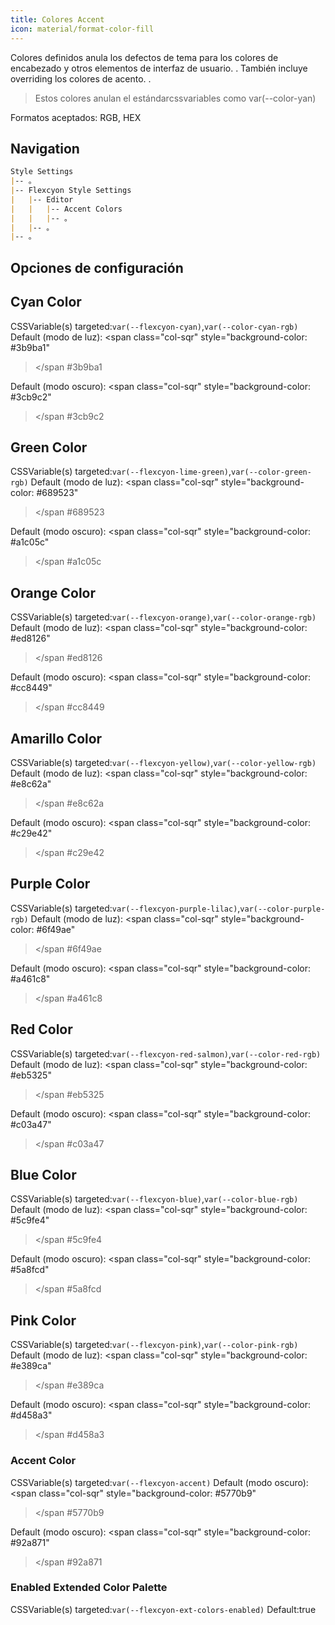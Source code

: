 ```yaml
---
title: Colores Accent
icon: material/format-color-fill
---
```


Colores definidos anula los defectos de tema para los colores de encabezado y otros elementos de interfaz de usuario.
.
También incluye overriding los colores de acento.
.
> Estos colores anulan el estándarcssvariables como var(--color-yan)

Formatos aceptados: RGB, HEX

## Navigation

```md
Style Settings
|-- 。
|-- Flexcyon Style Settings
|   |-- Editor
|   |   |-- Accent Colors
|   |   |-- 。
|   |-- 。
|-- 。
```

## Opciones de configuración

## Cyan Color

CSSVariable(s) targeted:`var(--flexcyon-cyan)`,`var(--color-cyan-rgb)`
Default (modo de luz):
<span class="col-sqr" style="background-color: #3b9ba1"
></span
>#3b9ba1

Default (modo oscuro):
<span class="col-sqr" style="background-color: #3cb9c2"
></span
>#3cb9c2

## Green Color

CSSVariable(s) targeted:`var(--flexcyon-lime-green)`,`var(--color-green-rgb)`
Default (modo de luz):
<span class="col-sqr" style="background-color: #689523"
></span
>#689523

Default (modo oscuro):
<span class="col-sqr" style="background-color: #a1c05c"
></span
>#a1c05c

## Orange Color

CSSVariable(s) targeted:`var(--flexcyon-orange)`,`var(--color-orange-rgb)`
Default (modo de luz):
<span class="col-sqr" style="background-color: #ed8126"
></span
>#ed8126

Default (modo oscuro):
<span class="col-sqr" style="background-color: #cc8449"
></span
>#cc8449

## Amarillo Color

CSSVariable(s) targeted:`var(--flexcyon-yellow)`,`var(--color-yellow-rgb)`
Default (modo de luz):
<span class="col-sqr" style="background-color: #e8c62a"
></span
>#e8c62a

Default (modo oscuro):
<span class="col-sqr" style="background-color: #c29e42"
></span
>#c29e42

## Purple Color

CSSVariable(s) targeted:`var(--flexcyon-purple-lilac)`,`var(--color-purple-rgb)`
Default (modo de luz):
<span class="col-sqr" style="background-color: #6f49ae"
></span
>#6f49ae

Default (modo oscuro):
<span class="col-sqr" style="background-color: #a461c8"
></span
>#a461c8

## Red Color

CSSVariable(s) targeted:`var(--flexcyon-red-salmon)`,`var(--color-red-rgb)`
Default (modo de luz):
<span class="col-sqr" style="background-color: #eb5325"
></span
>#eb5325

Default (modo oscuro):
<span class="col-sqr" style="background-color: #c03a47"
></span
>#c03a47

## Blue Color

CSSVariable(s) targeted:`var(--flexcyon-blue)`,`var(--color-blue-rgb)`
Default (modo de luz):
<span class="col-sqr" style="background-color: #5c9fe4"
></span
>#5c9fe4

Default (modo oscuro):
<span class="col-sqr" style="background-color: #5a8fcd"
></span
>#5a8fcd

## Pink Color

CSSVariable(s) targeted:`var(--flexcyon-pink)`,`var(--color-pink-rgb)`
Default (modo de luz):
<span class="col-sqr" style="background-color: #e389ca"
></span
>#e389ca

Default (modo oscuro):
<span class="col-sqr" style="background-color: #d458a3"
></span
>#d458a3

### Accent Color

CSSVariable(s) targeted:`var(--flexcyon-accent)`
Default (modo oscuro):
<span class="col-sqr" style="background-color: #5770b9"
></span
>#5770b9

Default (modo oscuro):
<span class="col-sqr" style="background-color: #92a871"
></span
>#92a871

### Enabled Extended Color Palette

CSSVariable(s) targeted:`var(--flexcyon-ext-colors-enabled)`
Default:true

